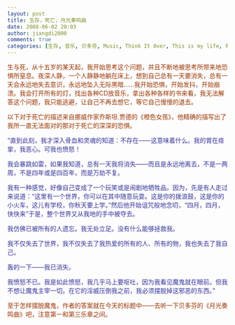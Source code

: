 ```yaml
---
layout: post
title: 生存，死亡，月光奏鸣曲
date: 2008-06-02 20:03
author: jiangdi2000
comments: true
categories: [生存, 音乐, 贝多芬, Music, Think It Over, This is my life, 死亡]
---
```

<span style="color:#993300;">生与死，从十五岁的某天起，我开始思考这个问题，并且不断地被思考所带来地恐惧所窒息。夜深人静，一个人静静地躺在床上，想到自己总有一天要消失，总有一天会永远地失去意识，永远地坠入无际黑暗……我开始恐惧，开始发抖，开始崩溃。我会打开所有的灯，找出各种CD放音乐，拿出各种各样的书来看，我无法解答这个问题，我只能逃避，让自己不再去想它，等它自己慢慢的退去。</span>

<span style="color:#993300;">以下对于死亡的描述来自挪威作家乔斯坦.贾德的《橙色女孩》，他精确的描写出了我所一直无法面对的那对于死亡的深深的恐惧。</span>

<span style="color:#333399;">“直到此刻，我才深入骨血和灵魂的知道：不存在——这意味着什么。我的胃在痉挛，我恶心。可我也愤怒！</span>

<span style="color:#333399;">我会暴跳如雷，如果我知道，总有一天我将消失——而且是永远地离去，不是一两周，不是四年或是四百年，而是万劫不复。</span>

<span style="color:#333399;">我有一种感觉，好像自己变成了一个玩笑或是闹剧地牺牲品。因为，先是有人走过来说道：“这里有一个世界，你可以在其中随意玩耍。这是你的拨浪鼓，这是你的小火车，这儿有学校，你秋天要上学。”然后他开始诅咒般地念叨，“四月，四月，快快来”于是，整个世界又从我地的手中被夺去。</span>

<span style="color:#333399;">我仿佛已被所有的人遗忘。我无处立足。没有什么能够拯救我。</span>

<span style="color:#333399;">我不仅失去了世界，我不仅失去了我热爱的所有的人、所有的物，我也失去了我自己。</span>

<span style="color:#333399;">轰的一下——我已消失。</span>

<span style="color:#333399;">我愤怒不已。我是如此愤怒，我几乎马上要呕吐，因为我看见魔鬼就在眼前。但我不想让魔鬼主宰一切。在它的淫威压倒我之前，我必须摆脱掉这邪恶的东西。”</span>

<span style="color:#993300;">至于怎样摆脱魔鬼，作者的答案就在今天的标题中——去听一下贝多芬的《月光奏鸣曲》吧，注意第一和第三乐章之间。</span>
